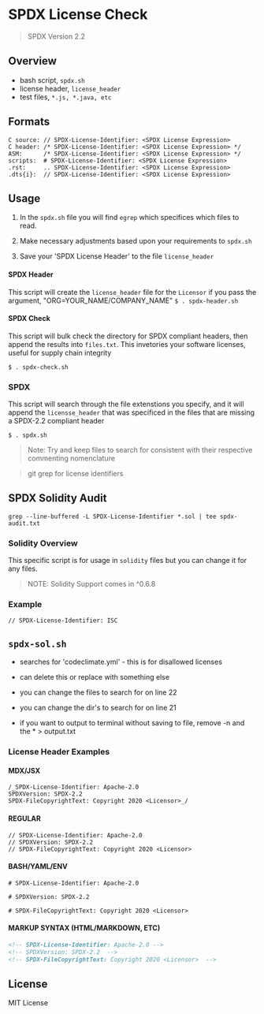 # SPDX License Check

> SPDX Version 2.2

## Overview

-   bash script, `spdx.sh`
-   license header, `license_header`
-   test files, `*.js, *.java, etc`

## Formats

```
C source: // SPDX-License-Identifier: <SPDX License Expression>
C header: /* SPDX-License-Identifier: <SPDX License Expression> */
ASM:      /* SPDX-License-Identifier: <SPDX License Expression> */
scripts:  # SPDX-License-Identifier: <SPDX License Expression>
.rst:     .. SPDX-License-Identifier: <SPDX License Expression>
.dts{i}:  // SPDX-License-Identifier: <SPDX License Expression>
```

## Usage

1. In the `spdx.sh` file you will find `egrep` which specifices which files to read.

2. Make necessary adjustments based upon your requirements to `spdx.sh`

3. Save your 'SPDX License Header' to the file `license_header`

#### SPDX Header

This script will create the `license_header` file for the `Licensor` if you pass the argument, "ORG=YOUR_NAME/COMPANY_NAME"
`$ . spdx-header.sh`

#### SPDX Check

This script will bulk check the directory for SPDX compliant headers, then append the results into `files.txt`. This invetories your software licenses, useful for supply chain integrity

`$ . spdx-check.sh`

### SPDX

This script will search through the file extenstions you specify, and it will append the `licensse_header` that was specificed in the files that are missing a SPDX-2.2 compliant header

`$ . spdx.sh`

> Note: Try and keep files to search for consistent with their respective commenting nomenclature

> git grep for license identifiers

## SPDX Solidity Audit

`grep --line-buffered -L SPDX-License-Identifier *.sol | tee spdx-audit.txt`

### Solidity Overview

This specific script is for usage in `solidity` files but you can change it for any files.

> NOTE: Solidity Support comes in ^0.6.8

### Example

`// SPDX-License-Identifier: ISC`

## `spdx-sol.sh`

-   searches for 'codeclimate.yml' - this is for disallowed licenses

-   can delete this or replace with something else

-   you can change the files to search for on line 22
-   you can change the dir's to search for on line 21
-   if you want to output to terminal without saving to file, remove -n and the \* > output.txt

### License Header Examples

#### MDX/JSX

```
/_SPDX-License-Identifier: Apache-2.0
SPDXVersion: SPDX-2.2
SPDX-FileCopyrightText: Copyright 2020 <Licensor>_/
```

#### REGULAR

```
// SPDX-License-Identifier: Apache-2.0
// SPDXVersion: SPDX-2.2
// SPDX-FileCopyrightText: Copyright 2020 <Licensor>
```

#### BASH/YAML/ENV

```
# SPDX-License-Identifier: Apache-2.0

# SPDXVersion: SPDX-2.2

# SPDX-FileCopyrightText: Copyright 2020 <Licensor>
```

#### MARKUP SYNTAX (HTML/MARKDOWN, ETC)

```html
<!-- SPDX-License-Identifier: Apache-2.0 -->
<!-- SPDXVersion: SPDX-2.2  -->
<!-- SPDX-FileCopyrightText: Copyright 2020 <Licensor>  -->
```

## License

MIT License
